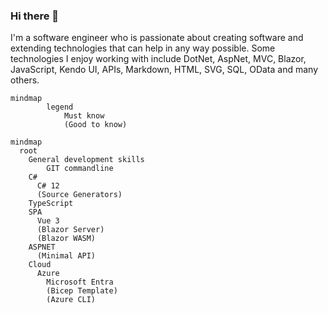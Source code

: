 ### Hi there 👋
I'm a software engineer who is passionate about creating software and extending technologies that can help in any way possible. Some technologies I enjoy working with include DotNet, AspNet, MVC, Blazor, JavaScript, Kendo UI, APIs, Markdown, HTML, SVG, SQL, OData and many others.

```mermaid
mindmap
        legend
            Must know
            (Good to know)
```

```mermaid
mindmap
  root
    General development skills      
        GIT commandline
    C#
      C# 12
      (Source Generators)
    TypeScript
    SPA
      Vue 3
      (Blazor Server)
      (Blazor WASM)
    ASPNET
      (Minimal API)
    Cloud
      Azure
        Microsoft Entra
        (Bicep Template)
        (Azure CLI)
```

<!--
**renevdhoek/renevdhoek** is a ✨ _special_ ✨ repository because its `README.md` (this file) appears on your GitHub profile.

Here are some ideas to get you started:

- 🔭 I’m currently working on ...
- 🌱 I’m currently learning ...
- 👯 I’m looking to collaborate on ...
- 🤔 I’m looking for help with ...
- 💬 Ask me about ...
- 📫 How to reach me: ...
- 😄 Pronouns: ...
- ⚡ Fun fact: ...
-->

